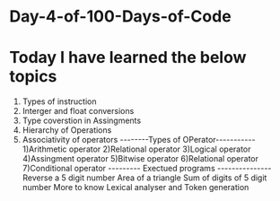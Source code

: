 # Day-4-of-100-Days-of-Code
# Today I have learned the below topics
1) Types of instruction
2) Interger and float conversions
3) Type coverstion in Assingments
4) Hierarchy of Operations
5) Associativity of operators
--------Types of OPerator-----------
1)Arithmetic operator
2)Relational operator
3)Logical operator
4)Assingment operator
5)Bitwise operator
6)Relational operator 
7)Conditional operator
--------- Exectued programs ---------------
Reverse a 5 digit number 
Area of a triangle
Sum of digits of 5 digit number 
More to know 
Lexical analyser and Token generation
